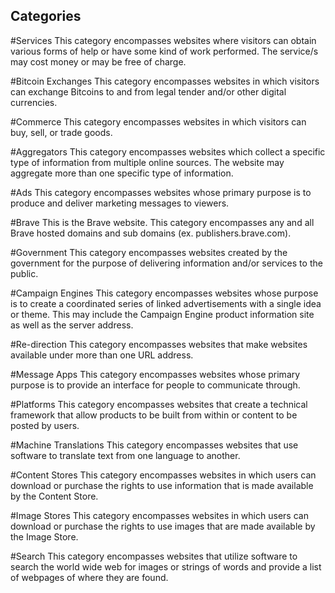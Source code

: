 ## Categories
#Services
This category encompasses websites where visitors can obtain various forms of help or have some kind of work performed. The service/s may cost money or may be free of charge.

#Bitcoin Exchanges
This category encompasses websites in which visitors can exchange Bitcoins to and from legal tender and/or other digital currencies.

#Commerce
This category encompasses websites in which visitors can buy, sell, or trade goods.

#Aggregators
This category encompasses websites which collect a specific type of information from multiple online sources. The website may aggregate more than one specific type of information.

#Ads
This category encompasses websites whose primary purpose is to produce and deliver marketing messages to viewers.

#Brave
This is the Brave website.  This category encompasses any and all Brave hosted domains and sub domains (ex. publishers.brave.com).

#Government
This category encompasses websites created by the government for the purpose of delivering information and/or services to the public.

#Campaign Engines
This category encompasses websites whose purpose is to create a coordinated series of linked advertisements with a single idea or theme.  This may include the Campaign Engine product information site as well as the server address.

#Re-direction
This category encompasses websites that make websites available under more than one URL address.

#Message Apps
This category encompasses websites whose primary purpose is to provide an interface for people to communicate through.

#Platforms
This category encompasses websites that create a technical framework that allow products to be built from within or content to be posted by users.

#Machine Translations
This category encompasses websites that use software to translate text from one language to another.

#Content Stores
This category encompasses websites in which users can download or purchase the rights to use information that is made available by the Content Store.

#Image Stores
This category encompasses websites in which users can download or purchase the rights to use images that are made available by the Image Store.

#Search
This category encompasses websites that utilize software to search the world wide web for images or strings of words and provide a list of webpages of where they are found.
